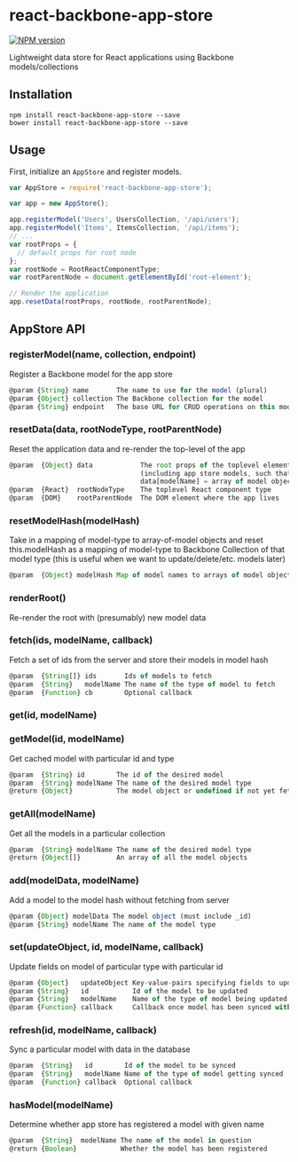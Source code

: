 [npm-stats]: https://nodei.co/npm/react-backbone-app-store.png?compact=true
[npm-url]: https://www.npmjs.org/package/react-backbone-app-store

# react-backbone-app-store
[![NPM version][npm-stats]][npm-url]

Lightweight data store for React applications using Backbone models/collections

## Installation
```
npm install react-backbone-app-store --save
bower install react-backbone-app-store --save
```

## Usage

First, initialize an `AppStore` and register models.

```js
var AppStore = require('react-backbone-app-store');

var app = new AppStore();

app.registerModel('Users', UsersCollection, '/api/users');
app.registerModel('Items', ItemsCollection, '/api/items');
// ...
var rootProps = {
  // default props for root node
};
var rootNode = RootReactComponentType; 
var rootParentNode = document.getElementById('root-element');

// Render the application
app.resetData(rootProps, rootNode, rootParentNode);

```

## AppStore API

### registerModel(name, collection, endpoint)

Register a Backbone model for the app store

```js
@param {String} name       The name to use for the model (plural)
@param {Object} collection The Backbone collection for the model
@param {String} endpoint   The base URL for CRUD operations on this model
```


### resetData(data, rootNodeType, rootParentNode)

Reset the application data and re-render the top-level of the app

```js
@param  {Object} data            The root props of the toplevel element
                                 (including app store models, such that
                                 data[modelName] = array of model objects
@param  {React}  rootNodeType    The toplevel React component type
@param  {DOM}    rootParentNode  The DOM element where the app lives

```

### resetModelHash(modelHash)

Take in a mapping of model-type to array-of-model objects
and reset this.modelHash as a mapping of model-type to
Backbone Collection of that model type
(this is useful when we want to update/delete/etc. models later)

```js
@param  {Object} modelHash Map of model names to arrays of model objects
```

### renderRoot()

Re-render the root with (presumably) new model data


### fetch(ids, modelName, callback)

Fetch a set of ids from the server and store their models in model hash

```js
@param  {String[]} ids       Ids of models to fetch
@param  {String}   modelName The name of the type of model to fetch
@param  {Function} cb        Optional callback
```

### get(id, modelName)
### getModel(id, modelName)

Get cached model with particular id and type

```js
@param  {String} id        The id of the desired model
@param  {String} modelName The name of the desired model type
@return {Object}           The model object or undefined if not yet fetched
```

### getAll(modelName)

Get all the models in a particular collection

```js
@param  {String} modelName The name of the desired model type
@return {Object[]}         An array of all the model objects
```

### add(modelData, modelName)

Add a model to the model hash without fetching from server

```js
@param {Object} modelData The model object (must include _id)
@param {String} modelName The name of the model type
```


### set(updateObject, id, modelName, callback)

Update fields on model of particular type with particular id

```js
@param {Object}   updateObject Key-value-pairs specifying fields to update
@param {String}   id           Id of the model to be updated
@param {String}   modelName    Name of the type of model being updated
@param {Function} callback     Callback once model has been synced with db
```


### refresh(id, modelName, callback)

Sync a particular model with data in the database

```js
@param  {String}   id        Id of the model to be synced
@param  {String}   modelName Name of the type of model getting synced
@param  {Function} callback  Optional callback
```


### hasModel(modelName)

Determine whether app store has registered a model with given name

```js
@param  {String}  modelName The name of the model in question
@return {Boolean}           Whether the model has been registered
```
